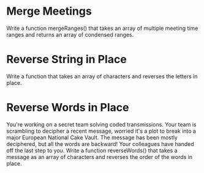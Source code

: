 # Merge Meetings

   Write a function mergeRanges() that takes an array of multiple meeting time ranges and returns an array of condensed ranges.
# Reverse String in Place

   Write a function that takes an array of characters and reverses the letters in place.

# Reverse Words in Place

   You're working on a secret team solving coded transmissions.
   Your team is scrambling to decipher a recent message, worried it's a plot to break into a major European National Cake Vault. The message has been mostly deciphered, but all the words are backward! Your colleagues have handed off the last step to you.
   Write a function reverseWords() that takes a message as an array of characters and reverses the order of the words in place.
